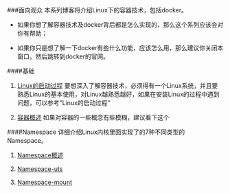 ###面向观众
本系列博客将介绍Linux下的容器技术，包括docker。

* 如果你想了解容器技术及docker背后都是怎么实现的，那么这个系列应该会对你有帮助；

* 如果你只是想了解一下docker有些什么功能，应该怎么用，那么建议你关闭本窗口，然后跳转到docker的官网。

####基础
1. [Linux的启动过程](/001_start_process_of_linux.md)
要想深入了解容器技术，必须得有一个Linux系统，并且要熟悉Linux的基本使用，对Linux越熟悉越好，如果在安装Linux的过程中遇到问题，可以参考"Linux的启动过程"

2. [容器概述](/002_what_is_container.md)
如果对容器的一些概念有些模糊，建议看下这个

####Namespace
详细介绍Linux内核里面实现了的7种不同类型的Namespace。

1. [Namespace概述](/namespace/001_namespace_introduction.md)

2. [Namespace-uts](/namespace/002_namespace_uts.md)

3. [Namespace-mount](/namespace/003_namespace_mount.md)